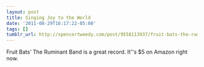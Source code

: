 ```yaml
---
layout: post
title: Singing Joy to the World
date: '2011-08-29T16:17:22-05:00'
tags: []
tumblr_url: http://spencertweedy.com/post/9558113937/fruit-bats-the-ruminant-band-is-a-great-record
---
```

Fruit Bats’ The Ruminant Band is a great record. It''s $5 on Amazon right now.

